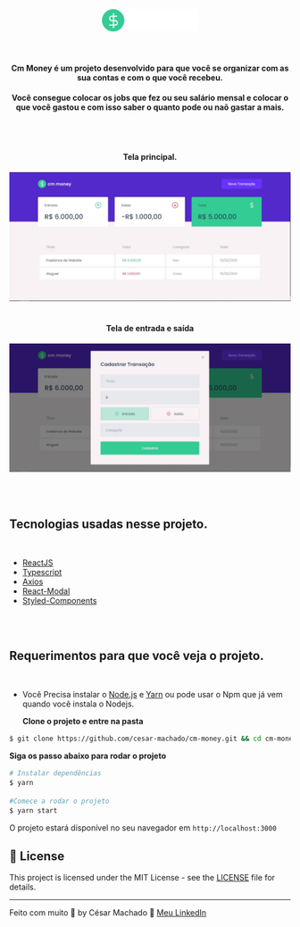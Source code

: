 <div align="center">
  <img src=".github/Logo.png" alt="Let Me Ask logo">
</div>

<br />
<br />

<h4 align="center">
  Cm Money é um projeto desenvolvido para que você se organizar com as sua contas e com o que você recebeu.
 
</h4>

<h4 align="center" >
Você consegue colocar os jobs que fez ou seu salário mensal e colocar o que você gastou e com isso saber o quanto pode ou naõ gastar a mais.
</h4>
<br />
<br />

<h4 align="center"> Tela principal.</h4>

<img src=".github/1.JPG" alt="tela Principal">
<br /><br />
<h4 align="center"> Tela de entrada e saída</h4>

<img src=".github/2.JPG" alt="Tela do entrada">

<br /><br />

## Tecnologias usadas nesse projeto.

<br />

- [ReactJS](https://reactjs.org/)
  <br />
- [Typescript](https://www.typescriptlang.org/)
  <br />
- [Axios](https://axios-http.com/)
  <br />
- [React-Modal](http://reactcommunity.org/react-modal/)
  <br />
- [Styled-Components](https://styled-components.com/)

<br /><br />

## Requerimentos para que você veja o projeto.

<br />

- Você Precisa instalar o [Node.js](https://nodejs.org/en/download/) e [Yarn](https://yarnpkg.com/) ou pode usar o Npm que já vem quando você instala o Nodejs.

  **Clone o projeto e entre na pasta**

```bash
$ git clone https://github.com/cesar-machado/cm-money.git && cd cm-money
```

**Siga os passo abaixo para rodar o projeto**

```bash
# Instalar dependências
$ yarn

#Comece a rodar o projeto
$ yarn start
```

O projeto estará disponível no seu navegador em `http://localhost:3000`

## 📝 License

This project is licensed under the MIT License - see the [LICENSE](LICENSE) file for details.

---

Feito com muito 💜 by César Machado 👋 [Meu LinkedIn](https://www.linkedin.com/in/cesar-mach/)
